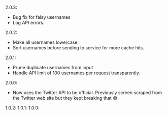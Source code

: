 2.0.3:
* Bug fix for falsy usernames
* Log API errors.

2.0.2:
* Make all usernames lowercase
* Sort usernames before sending to service for more cache hits.

2.0.1:
* Prune duplicate usernames from input
* Handle API limit of 100 usernames per request transparently.

2.0.0:
* Now uses the Twitter API to be official. Previously screen scraped from the Twitter web site but they kept breaking that 😅

1.0.2:
1.0.1:
1.0.0: